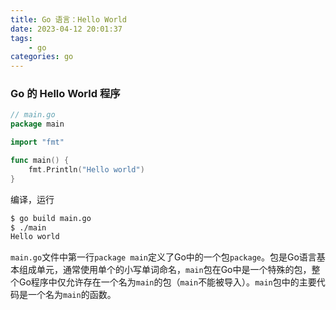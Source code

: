 ```yaml
---
title: Go 语言：Hello World
date: 2023-04-12 20:01:37
tags:
    - go
categories: go
---
```


### Go 的 Hello World 程序

```go
// main.go
package main

import "fmt"

func main() {
    fmt.Println("Hello world")
}
```

编译，运行

```bash
$ go build main.go
$ ./main
Hello world
```

`main.go`文件中第一行`package main`定义了Go中的一个包`package`。包是Go语言基本组成单元，通常使用单个的小写单词命名，`main`包在Go中是一个特殊的包，整个Go程序中仅允许存在一个名为`main`的包（`main`不能被导入）。`main`包中的主要代码是一个名为`main`的函数。
